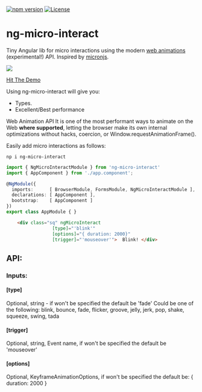 [![npm version](https://d25lcipzij17d.cloudfront.net/badge.svg?id=js&type=6&v=0.1&x2=0)](https://www.npmjs.com/package/ng-micro-interact)
[![License](https://img.shields.io/badge/License-MIT-green.svg)](https://github.com/LironHazan/ng-micro-interactions/blob/master/LICENSE)


# ng-micro-interact
Tiny Angular lib for micro interactions using the modern [web animations](https://developer.mozilla.org/en-US/docs/Web/API/Web_Animations_API) (experimental!) API.
Inspired by [micronjs](https://webkul.github.io/micron/docs.html#!).

![](captured.gif)

[Hit The Demo](https://ng-micro-interact-demo.stackblitz.io/) 

Using ng-micro-interact will give you:
- Types.
- Excellent/Best performance

Web Animation API It is one of the most performant ways to animate on the Web **where supported**, letting the browser make its own internal optimizations without hacks, coercion, or Window.requestAnimationFrame(). 

Easily add micro interactions as follows:

`np i ng-micro-interact`

```ts
import { NgMicroInteractModule } from 'ng-micro-interact'
import { AppComponent } from './app.component';

@NgModule({
  imports:      [ BrowserModule, FormsModule, NgMicroInteractModule ],
  declarations: [ AppComponent ],
  bootstrap:    [ AppComponent ]
})
export class AppModule { }
```

```html 
    <div class="sq" ngMicroInteract 
                 [type]="'blink'" 
                 [options]="{ duration: 2000}" 
                 [trigger]="'mouseover'">  Blink! </div>
```


## API:
### Inputs: 

#### [type]
Optional, string - if won't be specified the default be 'fade'
Could be one of the following:
    blink,
    bounce,
    fade,
    flicker,
    groove,
    jelly,
    jerk,
    pop,
    shake,
    squeeze,
    swing,
    tada
   
#### [trigger]
Optional, string, Event name, if won't be specified the default be 'mouseover'

#### [options]
Optional, KeyframeAnimationOptions, if won't be specified the default be: { duration: 2000 }
